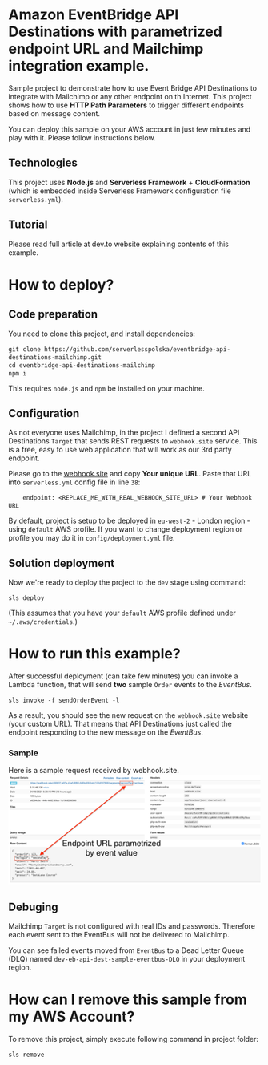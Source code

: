 # Amazon EventBridge API Destinations with parametrized endpoint URL and Mailchimp integration example.
Sample project to demonstrate how to use Event Bridge API Destinations to integrate with Mailchimp or any other endpoint on th Internet. This project shows how to use **HTTP Path Parameters** to trigger different endpoints based on message content.

You can deploy this sample on your AWS account in just few minutes and play with it. Please follow instructions below.

## Technologies
This project uses **Node.js** and **Serverless Framework** + **CloudFormation** (which is embedded inside Serverless Framework configuration file `serverless.yml`).

## Tutorial
Please read full article at dev.to website explaining contents of this example.

# How to deploy?
## Code preparation

You need to clone this project, and install dependencies:
```
git clone https://github.com/serverlesspolska/eventbridge-api-destinations-mailchimp.git
cd eventbridge-api-destinations-mailchimp
npm i
```
This requires `node.js` and `npm` be installed on your machine.

## Configuration

As not everyone uses Mailchimp, in the project I defined a second API Destinations `Target` that sends REST requests to `webhook.site` service. This is a free, easy to use web application that will work as our 3rd party endpoint.

Please go to the [webhook.site](https://webhook.site) and copy **Your unique URL**. Paste that URL into `serverless.yml` config file in line `38`:
```
    endpoint: <REPLACE_ME_WITH_REAL_WEBHOOK_SITE_URL> # Your Webhook URL
```

By default, project is setup to be deployed in `eu-west-2` - London region - using `default` AWS profile. If you want to change deployment region or profile you may do it in `config/deployment.yml` file.

## Solution deployment

Now we're ready to deploy the project to the `dev` stage using command:
```
sls deploy
```
(This assumes that you have your `default` AWS profile defined under `~/.aws/credentials`.)


# How to run this example?

After successful deployment (can take few minutes) you can invoke a Lambda function, that will send **two** sample `Order` events to the *EventBus*. 
```
sls invoke -f sendOrderEvent -l
```
As a result, you should see the new request on the `webhook.site` website (your custom URL). That means that API Destinations just called the endpoint responding to the new message on the *EventBus*.

### Sample
Here is a sample request received by webhook.site.
![Event displayed on WebHook website](documentation/webhook-event.png)

## Debuging
Mailchimp `Target` is not configured with real IDs and passwords. Therefore each event sent to the EventBus will not be delivered to Mailchimp. 

You can see failed events moved from `EventBus` to a Dead Letter Queue (DLQ) named `dev-eb-api-dest-sample-eventbus-DLQ` in your deployment region.

# How can I remove this sample from my AWS Account?
To remove this project, simply execute following command in project folder:
```
sls remove
```